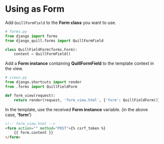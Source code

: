 # Using as Form

Add `QuillFormField` to the **Form class** you want to use.

```python
# forms.py
from django import forms
from django_quill.forms import QuillFormField

class QuillFieldForm(forms.Form):
    content = QuillFormField()
```



Add a **Form instance** containing **QuillFormField** to the template context in the view.

```python
# views.py
from django.shortcuts import render
from .forms import QuillFieldForm

def form_view(request):
    return render(request, 'form_view.html', {'form': QuillFieldForm()})
```



In the template, use the received **Form instance** variable. (in the above case, **'form'**) 

```html
<!-- form_view.html -->
<form action="" method="POST">{% csrf_token %}
    {{ form.content }}
</form>
```

